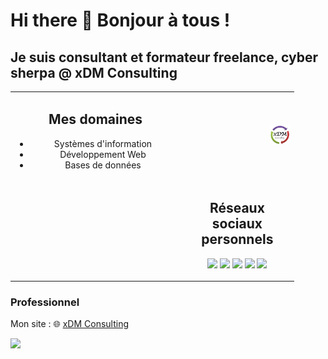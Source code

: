 # Hi there 👋 Bonjour à tous !
## Je suis consultant et formateur freelance, cyber sherpa @ xDM Consulting
<table style="text-align: center; width: 90%;">
  <tr><td style="width:60%">
    <h2>Mes domaines</h2>
    <ul>
      <li>Systèmes d'information
 <li>Développement Web
 <li>Bases de données    
    </ul>
    </td>
    <td style="width:30%">
      &nbsp;</td>
    <td style="width:10%; align-text: right;">
<img width="128px" src="https://github.com/marcyves/marcyves/blob/master/logo-XDM.png">
    </td>
  </tr>
  <tr>
    <td>
      &nbsp;
    </td>
    <td colspan="2">
<h2>Réseaux sociaux personnels</h2>
<p>
  <a href="https://www.twitter.com/marcyves"><img src="https://img.shields.io/badge/twitter-%231DA1F2.svg?&style=for-the-badge&logo=twitter&logoColor=white" height=25></a>
  <a href="https://www.linkedin.com/in/marcaugier/"><img src="https://img.shields.io/badge/linkedin-%230077B5.svg?&style=for-the-badge&logo=linkedin&logoColor=white" height=25></a>
    <a href="https://www.instagram.com/marc.augier/"><img src="https://img.shields.io/badge/instagram-%23E4405F.svg?&style=for-the-badge&logo=instagram&logoColor=white" height=25></a>
  <a href="https://medium.com/@marcyves"><img src="https://img.shields.io/badge/medium-%2312100E.svg?&style=for-the-badge&logo=medium&logoColor=white" height=25></a> <a href="https://dev.to/marcyves"><img src="https://img.shields.io/badge/DEV.TO-%230A0A0A.svg?&style=for-the-badge&logo=dev-dot-to&logoColor=white" height=25></a>
</p>
</td>
</tr>
</table>


### Professionnel
  Mon site : 🌐 [xDM Consulting](https://www.xdm-consulting.fr)
  
  <a href="https://www.instagram.com/xdm_consulting/"><img src="https://img.shields.io/badge/instagram-%23E4405F.svg?&style=for-the-badge&logo=instagram&logoColor=white" height=25></a>
  
<!--
**marcyves/marcyves** is a ✨ _special_ ✨ repository because its `README.md` (this file) appears on your GitHub profile.

Here are some ideas to get you started:

- 🔭 I’m currently working on ...
- 🌱 I’m currently learning ...
- 👯 I’m looking to collaborate on ...
- 🤔 I’m looking for help with ...
- 💬 Ask me about ...
- 📫 How to reach me: ...
- 😄 Pronouns: ...
- ⚡ Fun fact: ...
-->
